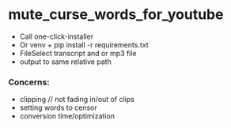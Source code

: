 # mute_curse_words_for_youtube

- Call one-click-installer
- Or venv + pip install -r requirements.txt
- FileSelect transcript and or mp3 file
- output to same relative path

### Concerns:

- clipping // not fading in/out of clips
- setting words to censor
- conversion time/optimization
